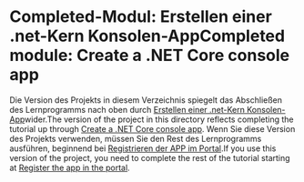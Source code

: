 # <a name="completed-module-create-a-net-core-console-app"></a><span data-ttu-id="6fd9f-101">Completed-Modul: Erstellen einer .net-Kern Konsolen-App</span><span class="sxs-lookup"><span data-stu-id="6fd9f-101">Completed module: Create a .NET Core console app</span></span>

<span data-ttu-id="6fd9f-102">Die Version des Projekts in diesem Verzeichnis spiegelt das Abschließen des Lernprogramms nach oben durch [Erstellen einer .net-Kern Konsolen-App](https://docs.microsoft.com/graph/tutorials/dotnet-core?tutorial-step=1)wider.</span><span class="sxs-lookup"><span data-stu-id="6fd9f-102">The version of the project in this directory reflects completing the tutorial up through [Create a .NET Core console app](https://docs.microsoft.com/graph/tutorials/dotnet-core?tutorial-step=1).</span></span> <span data-ttu-id="6fd9f-103">Wenn Sie diese Version des Projekts verwenden, müssen Sie den Rest des Lernprogramms ausführen, beginnend bei [Registrieren der APP im Portal](https://docs.microsoft.com/graph/tutorials/dotnet-core?tutorial-step=2).</span><span class="sxs-lookup"><span data-stu-id="6fd9f-103">If you use this version of the project, you need to complete the rest of the tutorial starting at [Register the app in the portal](https://docs.microsoft.com/graph/tutorials/dotnet-core?tutorial-step=2).</span></span>
